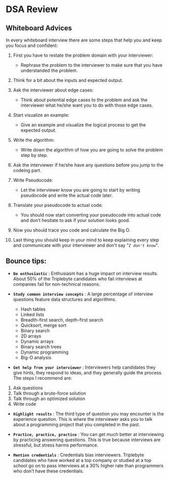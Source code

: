 # DSA Review

## Whiteboard Advices

In every whiteboard interview there are some steps that help you and keep you focus and confident:

1. First you have to restate the problem domain with your interviewer:
   * Rephrase the problem to the interviewer to make sure that you have understanded the problem.

2. Think for a bit about the inputs and expected output.

3. Ask the interviewer about edge cases:
   * Think about potential edge cases to the problem and ask the interviewer what he/she want you to do with those edge cases.

4. Start visualize an example:
   * Give an example and visualize the logical process to get the expected output.

5. Write the algorithm:
   * Write down the algorithm of how you are going to solve the problem step by step.

6. Ask the interviewer if he/she have any questions before you jump to the codeing part.

7. Write Pseudocode:
   * Let the interviewer know you are going to start by writing pseudocode and write the actual code later.

8. Translate your pseudocode to actual code:
   * You should now start converting your pseudocode into actual code and don’t hesitate to ask if your solution looks good.

9. Now you should trace you code and calculate the Big O.

10. Last thing you should keep in your mind to keep explaining every step and communicate with your interviewer and don't say "*`I don't know`*".

## Bounce tips:

* **`Be enthusiastic`** : Enthusiasm has a huge impact on interview results. About 50% of the Triplebyte candidates who fail interviews at companies fail for non-technical reasons.

* **`Study common interview concepts`** : A large percentage of interview questions feature data structures and algorithms.
  * Hash tables
  * Linked lists
  * Breadth-first search, depth-first search
  * Quicksort, merge sort
  * Binary search
  * 2D arrays
  * Dynamic arrays
  * Binary search trees
  * Dynamic programming
  * Big-O analysis

* **`Get help from your interviewer`** : Interviewers help candidates they give hints, they respond to ideas, and they generally guide the process. The steps I recommend are:

1. Ask questions
2. Talk through a brute-force solution
3. Talk through an optimized solution
4. Write code

* **`Highlight results`** : The third type of question you may encounter is the experience question. This is where the interviewer asks you to talk about a programming project that you completed in the past.

* **`Practice, practice, practice`** : You can get much better at interviewing by practicing answering questions. This is true because interviews are stressful, but stress harms performance.

* **`Mention credentials`** : Credentials bias interviewers. Triplebyte candidates who have worked at a top company or studied at a top school go on to pass interviews at a 30% higher rate than programmers who don’t have these credentials.
